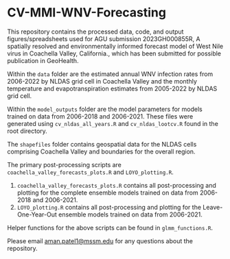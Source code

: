 # CV-MMI-WNV-Forecasting

This repository contains the processed data, code, and output figures/spreadsheets used for AGU submission 2023GH000855R, A spatially resolved and environmentally informed forecast model of West Nile virus in Coachella Valley, California., which has been submitted for possible publication in GeoHealth.

Within the ```data``` folder are the estimated annual WNV infection rates from 2006-2022 by NLDAS grid cell in Coachella Valley and the monthly temperature and evapotranspiration estimates from 2005-2022 by NLDAS grid cell. 

Within the ```model_outputs``` folder are the model parameters for models trained on data from 2006-2018 and 2006-2021. These files were generated using ```cv_nldas_all_years.R``` and ```cv_nldas_lootcv.R``` found in the root directory. 

The ```shapefiles``` folder contains geospatial data for the NLDAS cells comprising Coachella Valley and boundaries for the overall region.

The primary post-processing scripts are ```coachella_valley_forecasts_plots.R``` and ```LOYO_plotting.R```.

  1. ```coachella_valley_forecasts_plots.R``` contains all post-processing and plotting for the complete ensemble models trained on data from 2006-2018 and 2006-2021.
  2. ```LOYO_plotting.R``` contains all post-processing and plotting for the Leave-One-Year-Out ensemble models trained on data from 2006-2021.

Helper functions for the above scripts can be found in ```glmm_functions.R```.

Please email aman.patel1@mssm.edu for any questions about the repository.
